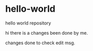 # hello-world
hello world repository

hi there is a changes been done by me.

changes done to check edit msg.
